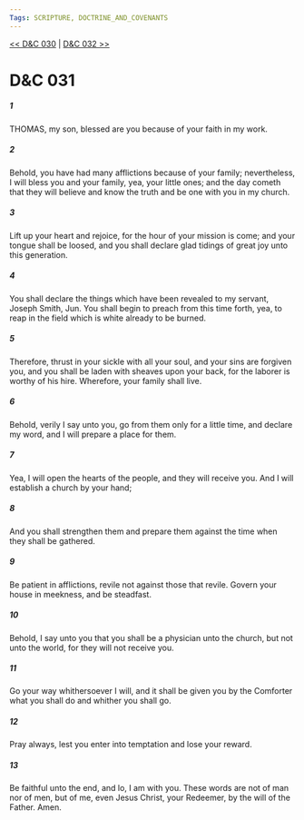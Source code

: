 ```yaml
---
Tags: SCRIPTURE, DOCTRINE_AND_COVENANTS
---
```


[<< D&C 030](DOCTRINE_AND_COVENANTS/D&C_030.md) | [D&C 032 >>](DOCTRINE_AND_COVENANTS/D&C_032.md)

# D&C 031

##### 1
 THOMAS, my son, blessed are you because of your faith in my work.
##### 2
 Behold, you have had many afflictions because of your family; nevertheless, I will bless you and your family, yea, your little ones; and the day cometh that they will believe and know the truth and be one with you in my church.
##### 3
 Lift up your heart and rejoice, for the hour of your mission is come; and your tongue shall be loosed, and you shall declare glad tidings of great joy unto this generation.
##### 4
 You shall declare the things which have been revealed to my servant, Joseph Smith, Jun. You shall begin to preach from this time forth, yea, to reap in the field which is white already to be burned.
##### 5
 Therefore, thrust in your sickle with all your soul, and your sins are forgiven you, and you shall be laden with sheaves upon your back, for the laborer is worthy of his hire. Wherefore, your family shall live.
##### 6
 Behold, verily I say unto you, go from them only for a little time, and declare my word, and I will prepare a place for them.
##### 7
 Yea, I will open the hearts of the people, and they will receive you. And I will establish a church by your hand;
##### 8
 And you shall strengthen them and prepare them against the time when they shall be gathered.
##### 9
 Be patient in afflictions, revile not against those that revile. Govern your house in meekness, and be steadfast.
##### 10
 Behold, I say unto you that you shall be a physician unto the church, but not unto the world, for they will not receive you.
##### 11
 Go your way whithersoever I will, and it shall be given you by the Comforter what you shall do and whither you shall go.
##### 12
 Pray always, lest you enter into temptation and lose your reward.
##### 13
 Be faithful unto the end, and lo, I am with you. These words are not of man nor of men, but of me, even Jesus Christ, your Redeemer, by the will of the Father. Amen.
